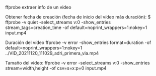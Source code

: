 ffprobe
extraer info de un video


Obtener fecha de creación (fecha de inicio del vídeo más duración):
$ ffprobe -v quiet -select_streams v:0  -show_entries stream_tags=creation_time -of default=noprint_wrappers=1:nokey=1 input.mp4

Duración del vídeo
ffprobe -v error -show_entries format=duration -of default=noprint_wrappers=1:nokey=1 ../VID_20211120_111029_adri_primera_via.mp4

Tamaño del video:
ffprobe -v error -select_streams v:0 -show_entries stream=width,height -of csv=s=x:p=0 input.mp4

